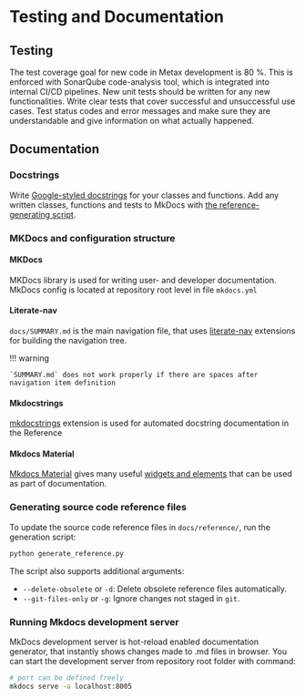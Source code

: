 # Testing and Documentation

## Testing

The test coverage goal for new code in Metax development is 80 %. This is enforced with SonarQube code-analysis tool, which is integrated into internal CI/CD pipelines. New unit tests should be written for any new functionalities. Write clear tests that cover successful and unsuccessful use cases. Test status codes and error messages and make sure they are understandable and give information on what actually happened.

## Documentation


### Docstrings

Write [Google-styled docstrings](https://sphinxcontrib-napoleon.readthedocs.io/en/latest/example_google.html) for your classes and functions. Add any written classes, functions and tests to MkDocs with [the reference-generating script](#generating-source-code-reference-files).

### MKDocs and configuration structure

#### MKDocs

MKDocs library is used for writing user- and developer documentation. MkDocs config is located at repository root level in file `mkdocs.yml`

#### Literate-nav

`docs/SUMMARY.md` is the main navigation file, that uses [literate-nav](https://oprypin.github.io/mkdocs-literate-nav/) extensions for building the navigation tree.

!!! warning

    `SUMMARY.md` does not work properly if there are spaces after navigation item definition

#### Mkdocstrings

[mkdocstrings](https://mkdocstrings.github.io/) extension is used for automated docstring documentation in the Reference

#### Mkdocs Material

[Mkdocs Material](https://squidfunk.github.io/mkdocs-material/) gives many useful [widgets and elements](https://squidfunk.github.io/mkdocs-material/reference/) that can be used as part of documentation.

### Generating source code reference files

To update the source code reference files in `docs/reference/`, run the generation script:

```bash
python generate_reference.py
```

The script also supports additional arguments:

* `--delete-obsolete` or `-d`: Delete obsolete reference files automatically.
* `--git-files-only` or `-g`: Ignore changes not staged in `git`.


### Running Mkdocs development server

MkDocs development server is hot-reload enabled documentation generator, that instantly shows changes made to .md files in browser. You can start the development server from repository root folder with command:

```bash
# port can be defined freely
mkdocs serve -a localhost:8005
```